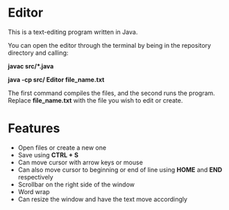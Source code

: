 # Editor
This is a text-editing program written in Java.

You can open the editor through the terminal by being in the repository directory and calling:

__javac src/*.java__

__java -cp src/ Editor file_name.txt__

The first command compiles the files, and the second runs the program. Replace __file_name.txt__ with the file you wish to edit or create.

# Features
* Open files or create a new one
* Save using __CTRL + S__
* Can move cursor with arrow keys or mouse
* Can also move cursor to beginning or end of line using __HOME__ and __END__ respectively
* Scrollbar on the right side of the window
* Word wrap
* Can resize the window and have the text move accordingly
